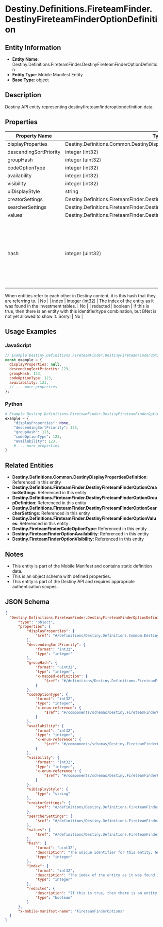 # Destiny.Definitions.FireteamFinder.DestinyFireteamFinderOptionDefinition

## Entity Information
- **Entity Name**: Destiny.Definitions.FireteamFinder.DestinyFireteamFinderOptionDefinition
- **Entity Type**: Mobile Manifest Entity
- **Base Type**: object

## Description
Destiny API entity representing destinyfireteamfinderoptiondefinition data.

## Properties

| Property Name | Type | Description | Required |
|---------------|------|-------------|----------|
| displayProperties | Destiny.Definitions.Common.DestinyDisplayPropertiesDefinition |  | No |
| descendingSortPriority | integer (int32) |  | No |
| groupHash | integer (uint32) |  | No |
| codeOptionType | integer (int32) |  | No |
| availability | integer (int32) |  | No |
| visibility | integer (int32) |  | No |
| uiDisplayStyle | string |  | No |
| creatorSettings | Destiny.Definitions.FireteamFinder.DestinyFireteamFinderOptionCreatorSettings |  | No |
| searcherSettings | Destiny.Definitions.FireteamFinder.DestinyFireteamFinderOptionSearcherSettings |  | No |
| values | Destiny.Definitions.FireteamFinder.DestinyFireteamFinderOptionValues |  | No |
| hash | integer (uint32) | The unique identifier for this entity. Guaranteed to be unique for the type of entity, but not globally.
When entities refer to each other in Destiny content, it is this hash that they are referring to. | No |
| index | integer (int32) | The index of the entity as it was found in the investment tables. | No |
| redacted | boolean | If this is true, then there is an entity with this identifier/type combination, but BNet is not yet allowed to show it. Sorry! | No |

## Usage Examples

### JavaScript
```javascript
// Example Destiny.Definitions.FireteamFinder.DestinyFireteamFinderOptionDefinition object
const example = {
  displayProperties: null,
  descendingSortPriority: 123,
  groupHash: 123,
  codeOptionType: 123,
  availability: 123,
  // ... more properties
};
```

### Python
```python
# Example Destiny.Definitions.FireteamFinder.DestinyFireteamFinderOptionDefinition object
example = {
    "displayProperties": None,
    "descendingSortPriority": 123,
    "groupHash": 123,
    "codeOptionType": 123,
    "availability": 123,
    # ... more properties
}
```

## Related Entities
- **Destiny.Definitions.Common.DestinyDisplayPropertiesDefinition**: Referenced in this entity
- **Destiny.Definitions.FireteamFinder.DestinyFireteamFinderOptionCreatorSettings**: Referenced in this entity
- **Destiny.Definitions.FireteamFinder.DestinyFireteamFinderOptionGroupDefinition**: Referenced in this entity
- **Destiny.Definitions.FireteamFinder.DestinyFireteamFinderOptionSearcherSettings**: Referenced in this entity
- **Destiny.Definitions.FireteamFinder.DestinyFireteamFinderOptionValues**: Referenced in this entity
- **Destiny.FireteamFinderCodeOptionType**: Referenced in this entity
- **Destiny.FireteamFinderOptionAvailability**: Referenced in this entity
- **Destiny.FireteamFinderOptionVisibility**: Referenced in this entity

## Notes
- This entity is part of the Mobile Manifest and contains static definition data.
- This is an object schema with defined properties.
- This entity is part of the Destiny API and requires appropriate authentication scopes.

## JSON Schema
```json
{
  "Destiny.Definitions.FireteamFinder.DestinyFireteamFinderOptionDefinition":   {
      "type": "object",
      "properties": {
          "displayProperties": {
              "$ref": "#/definitions/Destiny.Definitions.Common.DestinyDisplayPropertiesDefinition"
          },
          "descendingSortPriority": {
              "format": "int32",
              "type": "integer"
          },
          "groupHash": {
              "format": "uint32",
              "type": "integer",
              "x-mapped-definition": {
                  "$ref": "#/definitions/Destiny.Definitions.FireteamFinder.DestinyFireteamFinderOptionGroupDefinition"
              }
          },
          "codeOptionType": {
              "format": "int32",
              "type": "integer",
              "x-enum-reference": {
                  "$ref": "#/components/schemas/Destiny.FireteamFinderCodeOptionType"
              }
          },
          "availability": {
              "format": "int32",
              "type": "integer",
              "x-enum-reference": {
                  "$ref": "#/components/schemas/Destiny.FireteamFinderOptionAvailability"
              }
          },
          "visibility": {
              "format": "int32",
              "type": "integer",
              "x-enum-reference": {
                  "$ref": "#/components/schemas/Destiny.FireteamFinderOptionVisibility"
              }
          },
          "uiDisplayStyle": {
              "type": "string"
          },
          "creatorSettings": {
              "$ref": "#/definitions/Destiny.Definitions.FireteamFinder.DestinyFireteamFinderOptionCreatorSettings"
          },
          "searcherSettings": {
              "$ref": "#/definitions/Destiny.Definitions.FireteamFinder.DestinyFireteamFinderOptionSearcherSettings"
          },
          "values": {
              "$ref": "#/definitions/Destiny.Definitions.FireteamFinder.DestinyFireteamFinderOptionValues"
          },
          "hash": {
              "format": "uint32",
              "description": "The unique identifier for this entity. Guaranteed to be unique for the type of entity, but not globally.\r\nWhen entities refer to each other in Destiny content, it is this hash that they are referring to.",
              "type": "integer"
          },
          "index": {
              "format": "int32",
              "description": "The index of the entity as it was found in the investment tables.",
              "type": "integer"
          },
          "redacted": {
              "description": "If this is true, then there is an entity with this identifier/type combination, but BNet is not yet allowed to show it. Sorry!",
              "type": "boolean"
          }
      },
      "x-mobile-manifest-name": "FireteamFinderOptions"
  }
}
```
